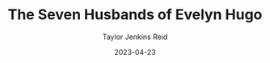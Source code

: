 ---
title: The Seven Husbands of Evelyn Hugo
author: Taylor Jenkins Reid
genre: Romance
test: romance
date: 2023-04-23
cover: TSHOEH
image: /images/TSHOEH.jpg
altImg: The Seven Husbands of Evelyn Hugo book cover
rating: 3
---